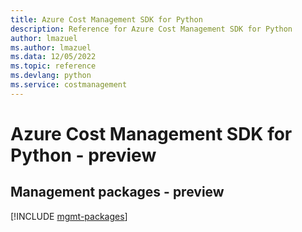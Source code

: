 ```yaml
---
title: Azure Cost Management SDK for Python
description: Reference for Azure Cost Management SDK for Python
author: lmazuel
ms.author: lmazuel
ms.data: 12/05/2022
ms.topic: reference
ms.devlang: python
ms.service: costmanagement
---
```

# Azure Cost Management SDK for Python - preview

## Management packages - preview
[!INCLUDE [mgmt-packages](cost-management-mgmt-index.md)]